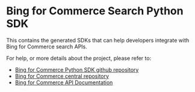 
# Bing for Commerce Search Python SDK

This contains the generated SDKs that can help developers integrate with Bing for Commerce search APIs.

For help, or more details about the project, please refer to:

* [Bing for Commerce Python SDK github repository](https://github.com/microsoft/bing-commerce-sdk-for-python)
* [Bing for Commerce central repository](https://github.com/microsoft/bing-commerce)
* [Bing for Commerce API Documentation](https://commerce.bing.com/docs/product-search/)